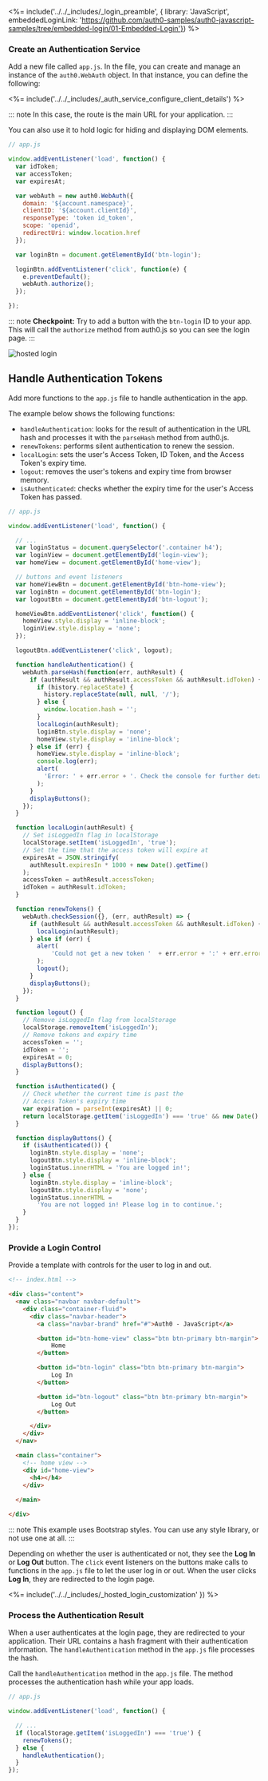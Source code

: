<%= include('../../_includes/_login_preamble', { library: 'JavaScript', embeddedLoginLink: 'https://github.com/auth0-samples/auth0-javascript-samples/tree/embedded-login/01-Embedded-Login'}) %>

### Create an Authentication Service

Add a new file called `app.js`. In the file, you can create and manage an instance of the `auth0.WebAuth` object. In that instance, you can define the following:

<%= include('../../_includes/_auth_service_configure_client_details') %>

::: note
In this case, the route is the main URL for your application.
:::

You can also use it to hold logic for hiding and displaying DOM elements.

```js
// app.js

window.addEventListener('load', function() {
  var idToken;
  var accessToken;
  var expiresAt;

  var webAuth = new auth0.WebAuth({
    domain: '${account.namespace}',
    clientID: '${account.clientId}',
    responseType: 'token id_token',
    scope: 'openid',
    redirectUri: window.location.href
  });

  var loginBtn = document.getElementById('btn-login');

  loginBtn.addEventListener('click', function(e) {
    e.preventDefault();
    webAuth.authorize();
  });

});
```

::: note
**Checkpoint:** Try to add a button with the `btn-login` ID to your app. This will call the `authorize` method from auth0.js so you can see the login page.
:::

![hosted login](/media/articles/web/hosted-login.png)

## Handle Authentication Tokens

Add more functions to the `app.js` file to handle authentication in the app.

The example below shows the following functions:
* `handleAuthentication`: looks for the result of authentication in the URL hash and processes it with the `parseHash` method from auth0.js.
* `renewTokens`: performs silent authentication to renew the session.
* `localLogin`: sets the user's Access Token, ID Token, and the Access Token's expiry time.
* `logout`: removes the user's tokens and expiry time from browser memory.
* `isAuthenticated`: checks whether the expiry time for the user's Access Token has passed.

```js
// app.js

window.addEventListener('load', function() {

  // ...
  var loginStatus = document.querySelector('.container h4');
  var loginView = document.getElementById('login-view');
  var homeView = document.getElementById('home-view');

  // buttons and event listeners
  var homeViewBtn = document.getElementById('btn-home-view');
  var loginBtn = document.getElementById('btn-login');
  var logoutBtn = document.getElementById('btn-logout');

  homeViewBtn.addEventListener('click', function() {
    homeView.style.display = 'inline-block';
    loginView.style.display = 'none';
  });

  logoutBtn.addEventListener('click', logout);

  function handleAuthentication() {
    webAuth.parseHash(function(err, authResult) {
      if (authResult && authResult.accessToken && authResult.idToken) {
        if (history.replaceState) {
          history.replaceState(null, null, '/');
        } else {
          window.location.hash = '';
        }
        localLogin(authResult);
        loginBtn.style.display = 'none';
        homeView.style.display = 'inline-block';
      } else if (err) {
        homeView.style.display = 'inline-block';
        console.log(err);
        alert(
          'Error: ' + err.error + '. Check the console for further details.'
        );
      }
      displayButtons();
    });
  }

  function localLogin(authResult) {
    // Set isLoggedIn flag in localStorage
    localStorage.setItem('isLoggedIn', 'true');
    // Set the time that the access token will expire at
    expiresAt = JSON.stringify(
      authResult.expiresIn * 1000 + new Date().getTime()
    );
    accessToken = authResult.accessToken;
    idToken = authResult.idToken;
  }

  function renewTokens() {
    webAuth.checkSession({}, (err, authResult) => {
      if (authResult && authResult.accessToken && authResult.idToken) {
        localLogin(authResult);
      } else if (err) {
        alert(
            'Could not get a new token '  + err.error + ':' + err.error_description + '.'
        );
        logout();
      }
      displayButtons();
    });
  }

  function logout() {
    // Remove isLoggedIn flag from localStorage
    localStorage.removeItem('isLoggedIn');
    // Remove tokens and expiry time
    accessToken = '';
    idToken = '';
    expiresAt = 0;
    displayButtons();
  }

  function isAuthenticated() {
    // Check whether the current time is past the
    // Access Token's expiry time
    var expiration = parseInt(expiresAt) || 0;
    return localStorage.getItem('isLoggedIn') === 'true' && new Date().getTime() < expiration;
  }

  function displayButtons() {
    if (isAuthenticated()) {
      loginBtn.style.display = 'none';
      logoutBtn.style.display = 'inline-block';
      loginStatus.innerHTML = 'You are logged in!';
    } else {
      loginBtn.style.display = 'inline-block';
      logoutBtn.style.display = 'none';
      loginStatus.innerHTML =
        'You are not logged in! Please log in to continue.';
    }
  }
});
```

### Provide a Login Control

Provide a template with controls for the user to log in and out.

```html
<!-- index.html -->

<div class="content">
  <nav class="navbar navbar-default">
    <div class="container-fluid">
      <div class="navbar-header">
        <a class="navbar-brand" href="#">Auth0 - JavaScript</a>

        <button id="btn-home-view" class="btn btn-primary btn-margin">
            Home
        </button>

        <button id="btn-login" class="btn btn-primary btn-margin">
            Log In
        </button>

        <button id="btn-logout" class="btn btn-primary btn-margin">
            Log Out
        </button>

      </div>
    </div>
  </nav>

  <main class="container">
    <!-- home view -->
    <div id="home-view">
      <h4></h4>
    </div>
    
  </main>

</div>
```

::: note
This example uses Bootstrap styles. You can use any style library, or not use one at all.
:::

Depending on whether the user is authenticated or not, they see the **Log In** or **Log Out** button. The `click` event listeners on the buttons make calls to functions in the `app.js` file to let the user log in or out. When the user clicks **Log In**, they are redirected to the login page. 

<%= include('../../_includes/_hosted_login_customization' }) %>

### Process the Authentication Result

When a user authenticates at the login page, they are redirected to your application. Their URL contains a hash fragment with their authentication information. The `handleAuthentication` method in the `app.js` file processes the hash. 

Call the `handleAuthentication` method in the `app.js` file. The method processes the authentication hash while your app loads. 

```js
// app.js

window.addEventListener('load', function() {

  // ...
  if (localStorage.getItem('isLoggedIn') === 'true') {
    renewTokens();
  } else {
    handleAuthentication();
  }
});
```
